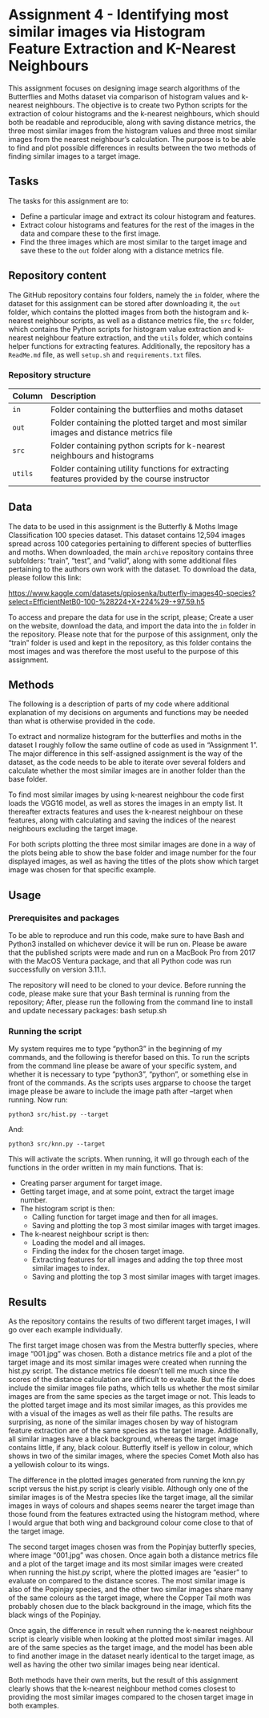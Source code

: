 # Assignment 4 - Identifying most similar images via Histogram Feature Extraction and K-Nearest Neighbours
This assignment focuses on designing image search algorithms of the Butterflies and Moths dataset via comparison of histogram values and k-nearest neighbours. The objective is to create two Python scripts for the extraction of colour histograms and the k-nearest neighbours, which should both be readable and reproducible, along with saving distance metrics, the three most similar images from the histogram values and three most similar images from the nearest neighbour’s calculation. The purpose is to be able to find and plot possible differences in results between the two methods of finding similar images to a target image.

## Tasks
The tasks for this assignment are to:
-	Define a particular image and extract its colour histogram and features.
-	Extract colour histograms and features for the rest of the images in the data and compare these to the first image.
-	Find the three images which are most similar to the target image and save these to the ```out``` folder along with a distance metrics file.

## Repository content
The GitHub repository contains four folders, namely the ```in``` folder, where the dataset for this assignment can be stored after downloading it, the ```out``` folder, which contains the plotted images from both the histogram and k-nearest neighbour scripts, as well as a distance metrics file, the ```src``` folder, which contains the Python scripts for histogram value extraction and k-nearest neighbour feature extraction, and the ```utils``` folder, which contains helper functions for extracting features. Additionally, the repository has a ```ReadMe.md``` file, as well ```setup.sh``` and ```requirements.txt``` files.

### Repository structure
| Column | Description|
|--------|:-----------|
| ```in``` | Folder containing the butterflies and moths dataset |
| ```out``` | Folder containing the plotted target and most similar images and distance metrics file |
| ```src```  | Folder containing python scripts for k-nearest neighbours and histograms |
| ```utils``` | Folder containing utility functions for extracting features provided by the course instructor |

## Data
The data to be used in this assignment is the Butterfly & Moths Image Classification 100 species dataset. This dataset contains 12,594 images spread across 100 categories pertaining to different species of butterflies and moths.
When downloaded, the main ```archive``` repository contains three subfolders: “train”, “test”, and “valid”, along with some additional files pertaining to the authors own work with the dataset. To download the data, please follow this link:

https://www.kaggle.com/datasets/gpiosenka/butterfly-images40-species?select=EfficientNetB0-100-%28224+X+224%29-+97.59.h5

To access and prepare the data for use in the script, please; Create a user on the website, download the data, and import the data into the ```in``` folder in the repository. Please note that for the purpose of this assignment, only the “train” folder is used and kept in the repository, as this folder contains the most images and was therefore the most useful to the purpose of this assignment.

## Methods
The following is a description of parts of my code where additional explanation of my decisions on arguments and functions may be needed than what is otherwise provided in the code. 

To extract and normalize histogram for the butterflies and moths in the dataset I roughly follow the same outline of code as used in “Assignment 1”. The major difference in this self-assigned assignment is the way of the dataset, as the code needs to be able to iterate over several folders and calculate whether the most similar images are in another folder than the base folder. 

To find most similar images by using k-nearest neighbour the code first loads the VGG16 model, as well as stores the images in an empty list. It thereafter extracts features and uses the k-nearest neighbour on these features, along with calculating and saving the indices of the nearest neighbours excluding the target image. 

For both scripts plotting the three most similar images are done in a way of the plots being able to show the base folder and image number for the four displayed images, as well as having the titles of the plots show which target image was chosen for that specific example.

## Usage
### Prerequisites and packages
To be able to reproduce and run this code, make sure to have Bash and Python3 installed on whichever device it will be run on. Please be aware that the published scripts were made and run on a MacBook Pro from 2017 with the MacOS Ventura package, and that all Python code was run successfully on version 3.11.1.

The repository will need to be cloned to your device. Before running the code, please make sure that your Bash terminal is running from the repository; After, please run the following from the command line to install and update necessary packages:
bash setup.sh

### Running the script
My system requires me to type “python3” in the beginning of my commands, and the following is therefor based on this. To run the scripts from the command line please be aware of your specific system, and whether it is necessary to type “python3”, “python”, or something else in front of the commands. As the scripts uses argparse to choose the target image please be aware to include the image path after –target when running. Now run:

	python3 src/hist.py --target 

And:

    python3 src/knn.py --target 

This will activate the scripts. When running, it will go through each of the functions in the order written in my main functions. That is:
-	Creating parser argument for target image.
-	Getting target image, and at some point, extract the target image number.
-	The histogram script is then:
    - Calling function for target image and then for all images.
    - Saving and plotting the top 3 most similar images with target images.
-	The k-nearest neighbour script is then:
    - Loading the model and all images.
    - Finding the index for the chosen target image.
    - Extracting features for all images and adding the top three most similar images to index.
    - Saving and plotting the top 3 most similar images with target images.

## Results
As the repository contains the results of two different target images, I will go over each example individually.

The first target image chosen was from the Mestra butterfly species, where image “001.jpg” was chosen. Both a distance metrics file and a plot of the target image and its most similar images were created when running the hist.py script. The distance metrics file doesn’t tell me much since the scores of the distance calculation are difficult to evaluate. But the file does include the similar images file paths, which tells us whether the most similar images are from the same species as the target image or not. This leads to the plotted target image and its most similar images, as this provides me with a visual of the images as well as their file paths. The results are surprising, as none of the similar images chosen by way of histogram feature extraction are of the same species as the target image. Additionally, all similar images have a black background, whereas the target image contains little, if any, black colour. Butterfly itself is yellow in colour, which shows in two of the similar images, where the species Comet Moth also has a yellowish colour to its wings. 

The difference in the plotted images generated from running the knn.py script versus the hist.py script is clearly visible. Although only one of the similar images is of the Mestra species like the target image, all the similar images in ways of colours and shapes seems nearer the target image than those found from the features extracted using the histogram method, where I would argue that both wing and background colour come close to that of the target image. 

The second target images chosen was from the Popinjay butterfly species, where image “001.jpg” was chosen. Once again both a distance metrics file and a plot of the target image and its most similar images were created when running the hist.py script, where the plotted images are “easier” to evaluate on compared to the distance scores. The most similar image is also of the Popinjay species, and the other two similar images share many of the same colours as the target image, where the Copper Tail moth was probably chosen due to the black background in the image, which fits the black wings of the Popinjay. 

Once again, the difference in result when running the k-nearest neighbour script is clearly visible when looking at the plotted most similar images. All are of the same species as the target image, and the model has been able to find another image in the dataset nearly identical to the target image, as well as having the other two similar images being near identical. 

Both methods have their own merits, but the result of this assignment clearly shows that the k-nearest neighbour method comes closest to providing the most similar images compared to the chosen target image in both examples. 

